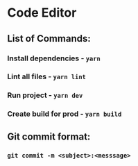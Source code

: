 # Code Editor

## List of Commands:
### Install dependencies - ```yarn```
### Lint all files - ```yarn lint```
### Run project - ```yarn dev```
### Create build for prod - ```yarn build```

## Git commit format:
### ```git commit -m <subject>:<messsage>```
